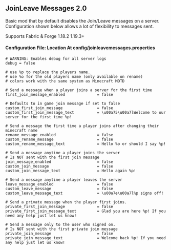 ## JoinLeave Messages 2.0

Basic mod that by default disables the Join/Leave messages on a server. Configuration shown below allows a lot of flexibility to messages sent.

Supports Fabric & Forge
1.18.2
1.19.3+

#### Configuration File:</strong> Location At config/joinleavemessages.properties
```
# WARNING: Enables debug for all server logs
debug = false

# use %p to replace the players name.
# use %o for the old players name (only available on rename)
# colors work with the same system as Minecraft MOTD

# Send a message when a player joins a server for the first time
first_join_message_enabled              = false

# Defaults to in game join message if set to false
custom_first_join_message               = false
custom_first_join_message_text          = \u00a75\u00a7lWelcome to our server for the first time %p!

# Send a message the first time a player joins after changing their minecraft name
rename_message_enabled                  = false
custom_rename_message                   = false
custom_rename_message_text              = Hello %o or should I say %p!

# Send a message anytime a player joins the server
# Is NOT sent with the first join message
join_message_enabled                    = false
custom_join_message                     = false
custom_join_message_text                = Hello again %p!

# Send a message anytime a player leaves the server
leave_message_enabled                   = false
custom_leave_message                    = false
custom_leave_message_text               = \u00a7e\u00a7l%p signs off!

# Send a private message when the player first joins.
private_first_join_message              = false
private_first_join_message_text         = Glad you are here %p! If you need any help just let us know!

# Send a message only to the user who signed on.
# Is NOT sent with the first private join message
private_join_message                    = false
private_join_message_text               = Welcome back %p! If you need any help just let us know!
```
